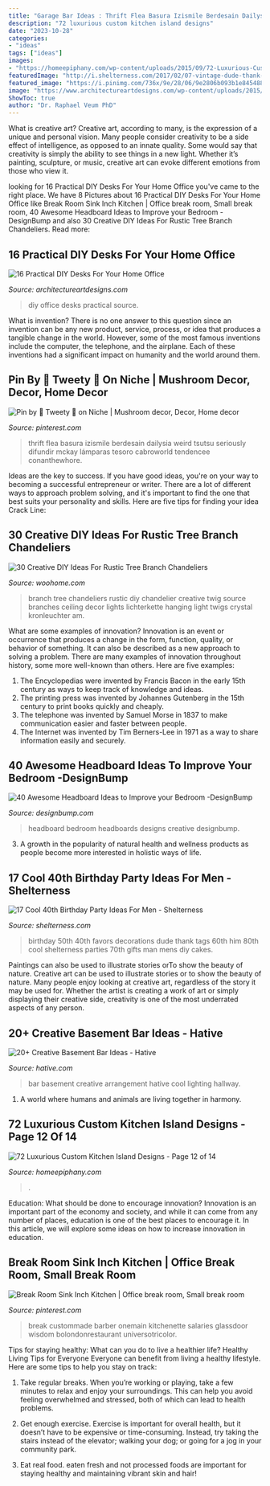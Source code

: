 ```yaml
---
title: "Garage Bar Ideas : Thrift Flea Basura Izismile Berdesain Dailysia Weird Tsutsu Seriously Difundir Mckay Lámparas Tesoro Cabroworld Tendencee Conanthewhore"
description: "72 luxurious custom kitchen island designs"
date: "2023-10-28"
categories:
- "ideas"
tags: ["ideas"]
images:
- "https://homeepiphany.com/wp-content/uploads/2015/09/72-Luxurious-Custom-Kitchen-Island-Designs-59-681x1024.jpg"
featuredImage: "http://i.shelterness.com/2017/02/07-vintage-dude-thank-tags-for-party-favors.jpg"
featured_image: "https://i.pinimg.com/736x/9e/28/06/9e2806b093b1e845488d745cf0d2cdab.jpg"
image: "https://www.architectureartdesigns.com/wp-content/uploads/2015/01/1365-630x1119.jpg"
ShowToc: true
author: "Dr. Raphael Veum PhD"
---
```



What is creative art?
Creative art, according to many, is the expression of a unique and personal vision. Many people consider creativity to be a side effect of intelligence, as opposed to an innate quality. Some would say that creativity is simply the ability to see things in a new light. Whether it’s painting, sculpture, or music, creative art can evoke different emotions from those who view it.

	

		
looking for 16 Practical DIY Desks For Your Home Office you've came to the right place. We have 8 Pictures about 16 Practical DIY Desks For Your Home Office like Break Room Sink Inch Kitchen | Office break room, Small break room, 40 Awesome Headboard Ideas to Improve your Bedroom -DesignBump and also 30 Creative DIY Ideas For Rustic Tree Branch Chandeliers. Read more:
		
    
## 16 Practical DIY Desks For Your Home Office

<img loading=lazy src="https://www.architectureartdesigns.com/wp-content/uploads/2015/01/1365-630x1119.jpg" onerror="this.onerror=null;this.src='https://tse3.mm.bing.net/th?id=OIP.i3vaTgQ5464ZiRFEVBly6AHaNJ&amp;pid=15.1';" alt="16 Practical DIY Desks For Your Home Office">

_Source: architectureartdesigns.com_

>diy office desks practical source. 

	

What is invention?
There is no one answer to this question since an invention can be any new product, service, process, or idea that produces a tangible change in the world. However, some of the most famous inventions include the computer, the telephone, and the airplane. Each of these inventions had a significant impact on humanity and the world around them.

    
## Pin By 🌷 Tweety 🌷 On Niche | Mushroom Decor, Decor, Home Decor

<img loading=lazy src="https://i.pinimg.com/736x/9e/28/06/9e2806b093b1e845488d745cf0d2cdab.jpg" onerror="this.onerror=null;this.src='https://tse3.mm.bing.net/th?id=OIP.7R0-0Xuy_tXYQO3PxdvW1gHaJ5&amp;pid=15.1';" alt="Pin by 🌷 Tweety 🌷 on Niche | Mushroom decor, Decor, Home decor">

_Source: pinterest.com_

>thrift flea basura izismile berdesain dailysia weird tsutsu seriously difundir mckay lámparas tesoro cabroworld tendencee conanthewhore. 

	

Ideas are the key to success. If you have good ideas, you're on your way to becoming a successful entrepreneur or writer. There are a lot of different ways to approach problem solving, and it's important to find the one that best suits your personality and skills. Here are five tips for finding your idea Crack Line:

    
## 30 Creative DIY Ideas For Rustic Tree Branch Chandeliers

<img loading=lazy src="http://www.woohome.com/wp-content/uploads/2013/09/Rustic-Tree-Branch-Chandeliers-10.jpg" onerror="this.onerror=null;this.src='https://tse2.mm.bing.net/th?id=OIP.rh9_gJXNjCzsbMfYZW1LtQHaLI&amp;pid=15.1';" alt="30 Creative DIY Ideas For Rustic Tree Branch Chandeliers">

_Source: woohome.com_

>branch tree chandeliers rustic diy chandelier creative twig source branches ceiling decor lights lichterkette hanging light twigs crystal kronleuchter am. 

	

What are some examples of innovation?
Innovation is an event or occurrence that produces a change in the form, function, quality, or behavior of something. It can also be described as a new approach to solving a problem. There are many examples of innovation throughout history, some more well-known than others. Here are five examples:
1. The Encyclopedias were invented by Francis Bacon in the early 15th century as ways to keep track of knowledge and ideas.
2. The printing press was invented by Johannes Gutenberg in the 15th century to print books quickly and cheaply.
3. The telephone was invented by Samuel Morse in 1837 to make communication easier and faster between people. 
4. The Internet was invented by Tim Berners-Lee in 1971 as a way to share information easily and securely. 

    
## 40 Awesome Headboard Ideas To Improve Your Bedroom -DesignBump

<img loading=lazy src="https://cdn.designbump.com/wp-content/uploads/2014/08/creative-headboards-12.jpg" onerror="this.onerror=null;this.src='https://tse1.mm.bing.net/th?id=OIP.Mbf4YnKY-xEH0mXKay4UwAHaKh&amp;pid=15.1';" alt="40 Awesome Headboard Ideas to Improve your Bedroom -DesignBump">

_Source: designbump.com_

>headboard bedroom headboards designs creative designbump. 

	

3. A growth in the popularity of natural health and wellness products as people become more interested in holistic ways of life. 

    
## 17 Cool 40th Birthday Party Ideas For Men - Shelterness

<img loading=lazy src="http://i.shelterness.com/2017/02/07-vintage-dude-thank-tags-for-party-favors.jpg" onerror="this.onerror=null;this.src='https://tse3.mm.bing.net/th?id=OIP.Ne2XOytjrLigGekK1BxSpwHaJ4&amp;pid=15.1';" alt="17 Cool 40th Birthday Party Ideas For Men - Shelterness">

_Source: shelterness.com_

>birthday 50th 40th favors decorations dude thank tags 60th him 80th cool shelterness parties 70th gifts man mens diy cakes. 

	

Paintings can also be used to illustrate stories orTo show the beauty of nature.
Creative art can be used to illustrate stories or to show the beauty of nature. Many people enjoy looking at creative art, regardless of the story it may be used for. Whether the artist is creating a work of art or simply displaying their creative side, creativity is one of the most underrated aspects of any person.

    
## 20+ Creative Basement Bar Ideas - Hative

<img loading=lazy src="https://hative.com/wp-content/uploads/2014/05/basement-bar-ideas/13-wall-arrangement.jpg" onerror="this.onerror=null;this.src='https://tse1.mm.bing.net/th?id=OIP.cFNCNa6iVc-TO7xSlDm1QQHaJ3&amp;pid=15.1';" alt="20+ Creative Basement Bar Ideas - Hative">

_Source: hative.com_

>bar basement creative arrangement hative cool lighting hallway. 

	

1. A world where humans and animals are living together in harmony. 

    
## 72 Luxurious Custom Kitchen Island Designs - Page 12 Of 14

<img loading=lazy src="https://homeepiphany.com/wp-content/uploads/2015/09/72-Luxurious-Custom-Kitchen-Island-Designs-59-681x1024.jpg" onerror="this.onerror=null;this.src='https://tse3.mm.bing.net/th?id=OIP.s3UFKmojRXTkWzeBHP2QJgHaLI&amp;pid=15.1';" alt="72 Luxurious Custom Kitchen Island Designs - Page 12 of 14">

_Source: homeepiphany.com_

>. 

	

Education: What should be done to encourage innovation?
Innovation is an important part of the economy and society, and while it can come from any number of places, education is one of the best places to encourage it. In this article, we will explore some ideas on how to increase innovation in education.

    
## Break Room Sink Inch Kitchen | Office Break Room, Small Break Room

<img loading=lazy src="https://i.pinimg.com/736x/a3/84/c3/a384c32027989397ea0a6a1efd09c685.jpg" onerror="this.onerror=null;this.src='https://tse4.mm.bing.net/th?id=OIP.s5Oyf68_7f0RMCGcOVTwugHaLH&amp;pid=15.1';" alt="Break Room Sink Inch Kitchen | Office break room, Small break room">

_Source: pinterest.com_

>break custommade barber onemain kitchenette salaries glassdoor wisdom bolondonrestaurant universotricolor. 

	

Tips for staying healthy: What can you do to live a healthier life?
Healthy Living Tips for Everyone
Everyone can benefit from living a healthy lifestyle. Here are some tips to help you stay on track:

1. Take regular breaks. When you’re working or playing, take a few minutes to relax and enjoy your surroundings. This can help you avoid feeling overwhelmed and stressed, both of which can lead to health problems.

2. Get enough exercise. Exercise is important for overall health, but it doesn’t have to be expensive or time-consuming. Instead, try taking the stairs instead of the elevator; walking your dog; or going for a jog in your community park.

3. Eat real food. eaten fresh and not processed foods are important for staying healthy and maintaining vibrant skin and hair!

